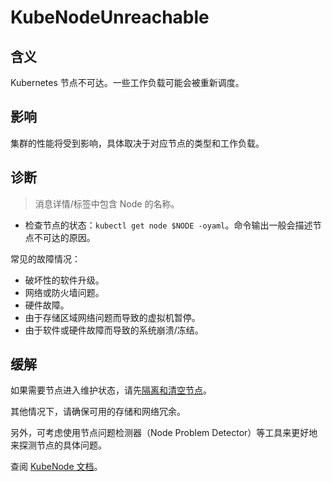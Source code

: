 
# KubeNodeUnreachable

## 含义

Kubernetes 节点不可达。一些工作负载可能会被重新调度。


## 影响

集群的性能将受到影响，具体取决于对应节点的类型和工作负载。

## 诊断

> 消息详情/标签中包含 Node 的名称。

- 检查节点的状态：`kubectl get node $NODE -oyaml`。命令输出一般会描述节点不可达的原因。

常见的故障情况：

- 破坏性的软件升级。
- 网络或防火墙问题。
- 硬件故障。
- 由于存储区域网络问题而导致的虚拟机暂停。
- 由于软件或硬件故障而导致的系统崩溃/冻结。

## 缓解

如果需要节点进入维护状态，请先[隔离和清空节点](https://kubernetes.io/zh-cn/docs/tasks/administer-cluster/safely-drain-node/)。 

其他情况下，请确保可用的存储和网络冗余。  

另外，可考虑使用节点问题检测器（Node Problem Detector）等工具来更好地来探测节点的具体问题。  

查阅 [KubeNode 文档](https://kubernetes.io/zh-cn/docs/concepts/architecture/nodes/)。
